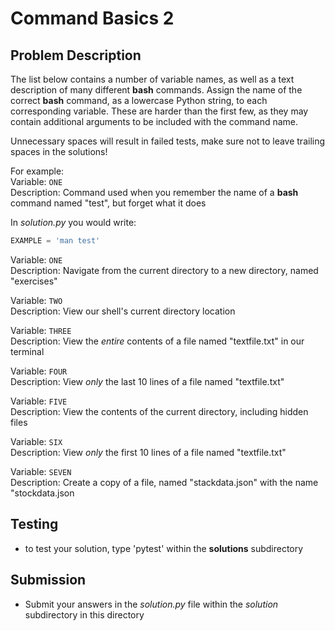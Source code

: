 # Command Basics 2

## Problem Description
The list below contains a number of variable names, as well as a text description of many different **bash** commands. Assign the name of the correct **bash** command, as a lowercase Python string, to each corresponding variable. These are harder than the first few, as they may contain additional arguments to be included with the command name.  

Unnecessary spaces will result in failed tests, make sure not to leave trailing spaces in the solutions!

For example:  
Variable: `ONE`  
Description: Command used when you remember the name of a **bash** command named "test", but forget what it does

In *solution.py* you would write:
```python
EXAMPLE = 'man test'
```

Variable: `ONE`  
Description: Navigate from the current directory to a new directory, named "exercises"  

Variable: `TWO`  
Description: View our shell's current directory location  

Variable: `THREE`  
Description: View the *entire* contents of a file named "textfile.txt" in our terminal  

Variable: `FOUR`  
Description: View *only* the last 10 lines of a file named "textfile.txt"  

Variable: `FIVE`  
Description: View the contents of the current directory, including hidden files  

Variable: `SIX`  
Description: View *only* the first 10 lines of a file named "textfile.txt"  

Variable: `SEVEN`  
Description: Create a copy of a file, named "stackdata.json" with the name "stockdata.json  

## Testing
* to test your solution, type 'pytest' within the **solutions** subdirectory

## Submission
* Submit your answers in the *solution.py* file within the *solution* subdirectory in this directory
